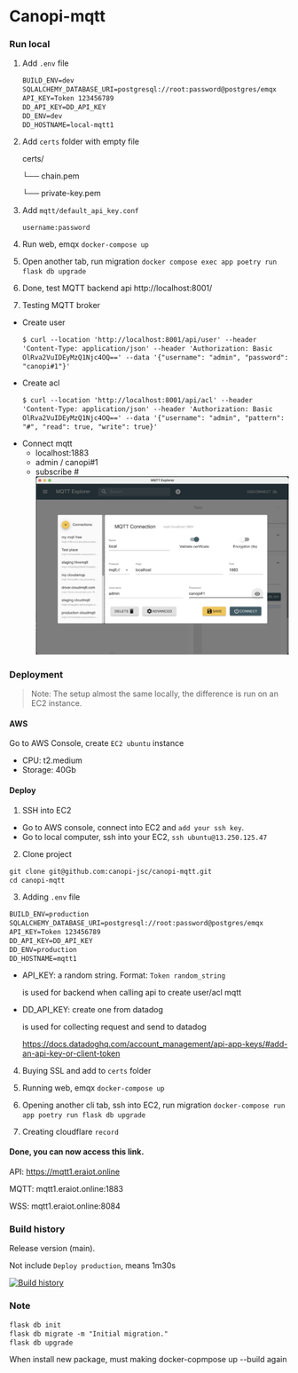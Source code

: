 # Canopi-mqtt

### Run local

1. Add `.env` file

   ```
   BUILD_ENV=dev
   SQLALCHEMY_DATABASE_URI=postgresql://root:password@postgres/emqx
   API_KEY=Token 123456789
   DD_API_KEY=DD_API_KEY
   DD_ENV=dev
   DD_HOSTNAME=local-mqtt1
   ```

2. Add `certs` folder with empty file

   certs/

   └── chain.pem

   └── private-key.pem

3. Add `mqtt/default_api_key.conf`

   ```
   username:password
   ```

4. Run web, emqx `docker-compose up`

5. Open another tab, run migration `docker compose exec app poetry run flask db upgrade`

6. Done, test MQTT backend api http://localhost:8001/

7. Testing MQTT broker

- Create user
  ```
  $ curl --location 'http://localhost:8001/api/user' --header 'Content-Type: application/json' --header 'Authorization: Basic OlRva2VuIDEyMzQ1Njc4OQ==' --data '{"username": "admin", "password": "canopi#1"}'
  ```
- Create acl
  ```
  $ curl --location 'http://localhost:8001/api/acl' --header 'Content-Type: application/json' --header 'Authorization: Basic OlRva2VuIDEyMzQ1Njc4OQ==' --data '{"username": "admin", "pattern": "#", "read": true, "write": true}'
  ```
- Connect mqtt
    - localhost:1883
    - admin / canopi#1
    - subscribe #
      ![Alt text](mqtt-connect.png)

### Deployment

> Note: The setup almost the same locally, the difference is run on an EC2 instance.

#### AWS

Go to AWS Console, create `EC2 ubuntu` instance

- CPU: t2.medium
- Storage: 40Gb

#### Deploy

1. SSH into EC2

- Go to AWS console, connect into EC2 and `add your ssh key`.
- Go to local computer, ssh into your EC2, `ssh ubuntu@13.250.125.47`

2. Clone project

```
git clone git@github.com:canopi-jsc/canopi-mqtt.git
cd canopi-mqtt
```

3. Adding `.env` file

```
BUILD_ENV=production
SQLALCHEMY_DATABASE_URI=postgresql://root:password@postgres/emqx
API_KEY=Token 123456789
DD_API_KEY=DD_API_KEY
DD_ENV=production
DD_HOSTNAME=mqtt1
```

- API_KEY: a random string. Format: `Token random_string`

  is used for backend when calling api to create user/acl mqtt

- DD_API_KEY: create one from datadog

  is used for collecting request and send to datadog

  https://docs.datadoghq.com/account_management/api-app-keys/#add-an-api-key-or-client-token

4. Buying SSL and add to `certs` folder

5. Running web, emqx `docker-compose up`

6. Opening another cli tab, ssh into EC2, run migration
   `docker-compose run app poetry run flask db upgrade`

7. Creating cloudflare `record`

#### Done, you can now access this link.

API: https://mqtt1.eraiot.online

MQTT: mqtt1.eraiot.online:1883

WSS: mqtt1.eraiot.online:8084

### Build history

Release version (main).

Not include `Deploy production`, means 1m30s

[![Build history](https://buildstats.info/github/chart/eoh-jsc/era-mqtt?branch=main&&buildCount=30)](https://github.com/eoh-jsc/era-mqtt/actions)

### Note

```
flask db init
flask db migrate -m "Initial migration."
flask db upgrade
```

When install new package, must making docker-copmpose up --build again
